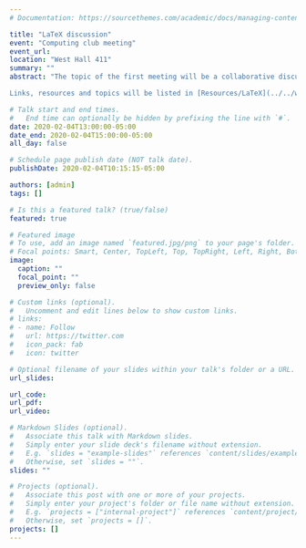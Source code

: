 ```yaml
---
# Documentation: https://sourcethemes.com/academic/docs/managing-content/

title: "LaTeX discussion"
event: "Computing club meeting"
event_url:
location: "West Hall 411"
summary: ""
abstract: "The topic of the first meeting will be a collaborative discussion about LaTeX, so we encourage you to come and share any interesting tips and tricks you’ve picked up. On the other side, if you are unsure of the “best way” to do something in LaTeX, we encourage you to bring it up for discussion.

Links, resources and topics will be listed in [Resources/LaTeX](../../workshops/resources/latex)"

# Talk start and end times.
#   End time can optionally be hidden by prefixing the line with `#`.
date: 2020-02-04T13:00:00-05:00
date_end: 2020-02-04T15:00:00-05:00
all_day: false

# Schedule page publish date (NOT talk date).
publishDate: 2020-02-04T10:15:15-05:00

authors: [admin]
tags: []

# Is this a featured talk? (true/false)
featured: true

# Featured image
# To use, add an image named `featured.jpg/png` to your page's folder. 
# Focal points: Smart, Center, TopLeft, Top, TopRight, Left, Right, BottomLeft, Bottom, BottomRight.
image:
  caption: ""
  focal_point: ""
  preview_only: false

# Custom links (optional).
#   Uncomment and edit lines below to show custom links.
# links:
# - name: Follow
#   url: https://twitter.com
#   icon_pack: fab
#   icon: twitter

# Optional filename of your slides within your talk's folder or a URL.
url_slides:

url_code:
url_pdf:
url_video:

# Markdown Slides (optional).
#   Associate this talk with Markdown slides.
#   Simply enter your slide deck's filename without extension.
#   E.g. `slides = "example-slides"` references `content/slides/example-slides.md`.
#   Otherwise, set `slides = ""`.
slides: ""

# Projects (optional).
#   Associate this post with one or more of your projects.
#   Simply enter your project's folder or file name without extension.
#   E.g. `projects = ["internal-project"]` references `content/project/deep-learning/index.md`.
#   Otherwise, set `projects = []`.
projects: []
---
```




